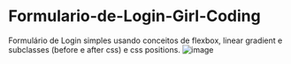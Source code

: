 # Formulario-de-Login-Girl-Coding
Formulário de Login simples usando conceitos de flexbox, linear gradient e subclasses (before e after css) e css positions.
![image](https://user-images.githubusercontent.com/93878819/149315933-41def871-69fa-4c34-915f-db721e01280e.png)
